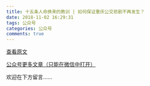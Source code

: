 ```yaml
---
title: 十五条人命换来的教训 | 如何保证重庆公交悲剧不再发生？
date: 2018-11-02 16:29:31
tags: 公众号
categories: 公众号
comments: true
---
```


[查看原文]()

[公众号更多文章（只能在微信中打开）](https://mp.weixin.qq.com/mp/profile_ext?action=home&__biz=MzUyMTg5MjA5OA==&scene=123#wechat_redirect)

欢迎在下方留言…… 

<!---more--->
